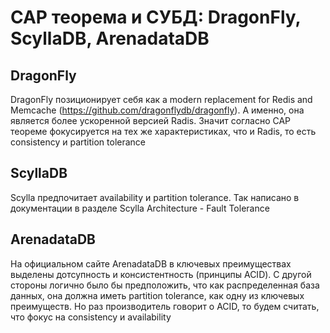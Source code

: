 # CAP теорема и СУБД: DragonFly, ScyllaDB, ArenadataDB

## DragonFly
DragonFly позиционирует себя как а modern replacement for Redis and Memcache (https://github.com/dragonflydb/dragonfly). А именно, она является более ускоренной версией Radis. Значит согласно CAP теореме фокусируется на тех же характеристиках, что и Radis, то есть consistency и partition tolerance
## ScyllaDB
Scylla предпочитает availability и partition tolerance. Так написано в документации в разделе Scylla Architecture - Fault Tolerance

## ArenadataDB
На официальном сайте ArenadataDB в ключевых преимуществах выделены дотсупность и консистентность (принципы ACID). С другой стороны логично было бы предположить, что как распределенная база данных, она должна иметь partition tolerance, как одну из ключевых преимуществ. Но раз производитель говорит о ACID, то будем считать, что фокус на consistency и availability 